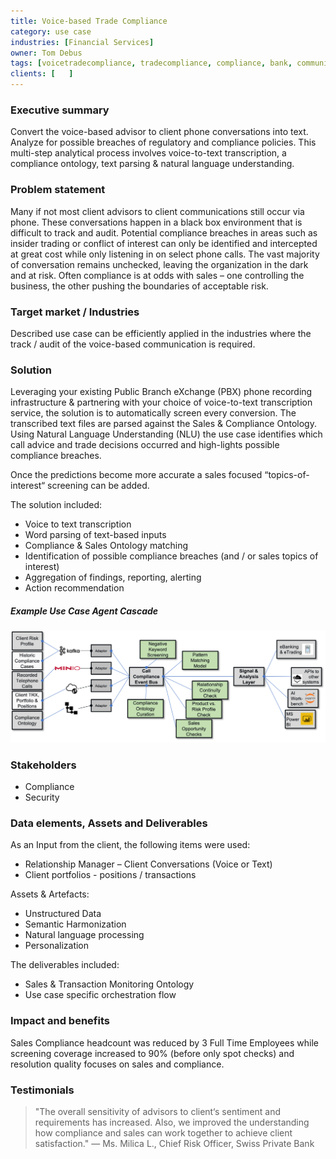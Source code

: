 ```yaml
---
title: Voice-based Trade Compliance
category: use case
industries: [Financial Services]
owner: Tom Debus
tags: [voicetradecompliance, tradecompliance, compliance, bank, communicationscreening, financialservices]
clients: [   ]
---
```


### Executive summary
Convert the voice-based advisor to client phone conversations into text. Analyze for possible breaches of regulatory and compliance policies. This multi-step analytical process involves voice-to-text transcription, a compliance ontology, text parsing & natural language understanding.

### Problem statement
Many if not most client advisors to client communications still occur via phone. These conversations happen in a black box environment that is difficult to track and audit. Potential compliance breaches in areas such as insider trading or conflict of interest can only be identified and intercepted at great cost while only listening in on select phone calls. The vast majority of conversation remains unchecked, leaving the organization in the dark and at risk. Often compliance is at odds with sales – one controlling the business, the other pushing the boundaries of acceptable risk.

### Target market / Industries
Described use case can be efficiently applied in the industries where the track / audit of the voice-based communication is required. 

### Solution
Leveraging your existing Public Branch eXchange (PBX) phone recording infrastructure & partnering with your choice of voice-to-text transcription service, the solution is to automatically screen every conversion. The transcribed text files are parsed against the Sales & Compliance Ontology. Using Natural Language Understanding (NLU) the use case identifies which call advice and trade decisions occurred and high-lights possible compliance breaches.

Once the predictions become more accurate a sales focused “topics-of-interest“ screening can be added.

The solution included:
- Voice to text transcription
- Word parsing of text-based inputs
- Compliance & Sales Ontology matching
- Identification of possible compliance breaches (and / or sales topics of interest)
- Aggregation of findings, reporting, alerting
- Action recommendation

##### Example Use Case Agent Cascade

![Example FNOL Event Cascade](./img/uc_006_2021.png)

### Stakeholders
- Compliance
- Security

### Data elements, Assets and Deliverables

As an Input from the client, the following items were used:
- Relationship Manager – Client Conversations (Voice or Text)
- Client portfolios - positions / transactions

Assets & Artefacts:
- Unstructured Data
- Semantic Harmonization
- Natural language processing
- Personalization

The deliverables included:
- Sales & Transaction Monitoring Ontology
- Use case specific orchestration flow

### Impact and benefits
Sales Compliance headcount was reduced by 3 Full Time Employees while screening coverage increased to 90% (before only spot checks) and resolution quality focuses on sales and compliance.

### Testimonials
> "The overall sensitivity of advisors to client‘s sentiment and requirements has increased. Also, we improved  the understanding how compliance and sales can work together to achieve client satisfaction."
— Ms. Milica L., Chief Risk Officer, Swiss Private Bank
